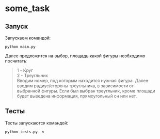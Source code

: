 # some_task
## Запуск
Запускаем командой:  
```
python main.py
```
Далее предложится на выбор, площадь какой фигуры необходимо посчитать:
> 1 - Круг  
> 2 - Треугльник  
Вводим номер, под которым находится нужная фигура. Далее вводим радиус/стороны треугльника, в зависимости от выбранной фигуры. Если был выбран треугльник, кроме площади будет выведена информация, прямоугольный он или нет.
## Тесты
Тесты запускаются командой:
```
python tests.py -v
```
